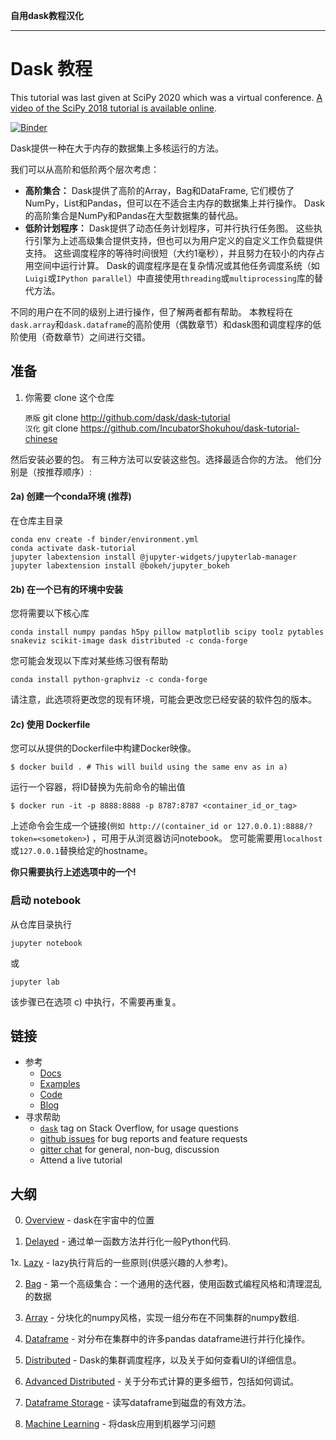 **自用dask教程汉化**  

***
# Dask 教程

This tutorial was last given at SciPy 2020 which was a virtual conference.
[A video of the SciPy 2018 tutorial is available online](https://www.youtube.com/watch?v=mqdglv9GnM8).

[![Binder](https://mybinder.org/badge_logo.svg)](https://mybinder.org/v2/gh/dask/dask-tutorial/master?urlpath=lab)

Dask提供一种在大于内存的数据集上多核运行的方法。

我们可以从高阶和低阶两个层次考虑：

* **高阶集合：** Dask提供了高阶的Array，Bag和DataFrame, 它们模仿了NumPy，List和Pandas，但可以在不适合主内存的数据集上并行操作。 
    Dask的高阶集合是NumPy和Pandas在大型数据集的替代品。
* **低阶计划程序：** Dask提供了动态任务计划程序，可并行执行任务图。 这些执行引擎为上述高级集合提供支持，但也可以为用户定义的自定义工作负载提供支持。 这些调度程序的等待时间很短（大约1毫秒），并且努力在较小的内存占用空间中运行计算。 Dask的调度程序是在复杂情况或其他任务调度系统（如`Luigi`或`IPython parallel`）中直接使用`threading`或`multiprocessing`库的替代方法。


不同的用户在不同的级别上进行操作，但了解两者都有帮助。 本教程将在`dask.array`和`dask.dataframe`的高阶使用（偶数章节）和dask图和调度程序的低阶使用（奇数章节）之间进行交错。

## 准备

1. 你需要 clone 这个仓库

    `原版`
    git clone http://github.com/dask/dask-tutorial   
    `汉化`
    git clone https://github.com/IncubatorShokuhou/dask-tutorial-chinese

然后安装必要的包。
有三种方法可以安装这些包。选择最适合你的方法。
他们分别是（按推荐顺序）: 

#### 2a) 创建一个conda环境 (推荐)

在仓库主目录   

    conda env create -f binder/environment.yml 
    conda activate dask-tutorial
    jupyter labextension install @jupyter-widgets/jupyterlab-manager
    jupyter labextension install @bokeh/jupyter_bokeh

#### 2b) 在一个已有的环境中安装

您将需要以下核心库

    conda install numpy pandas h5py pillow matplotlib scipy toolz pytables snakeviz scikit-image dask distributed -c conda-forge

您可能会发现以下库对某些练习很有帮助

    conda install python-graphviz -c conda-forge
    
请注意，此选项将更改您的现有环境，可能会更改您已经安装的软件包的版本。
    
#### 2c) 使用 Dockerfile

您可以从提供的Dockerfile中构建Docker映像。

    $ docker build . # This will build using the same env as in a)

运行一个容器，将ID替换为先前命令的输出值

    $ docker run -it -p 8888:8888 -p 8787:8787 <container_id_or_tag>

上述命令会生成一个链接(`例如 http://(container_id or 127.0.0.1):8888/?token=<sometoken>`) ，可用于从浏览器访问notebook。 您可能需要用`localhost`或`127.0.0.1`替换给定的hostname。  

**你只需要执行上述选项中的一个!**

### 启动 notebook

从仓库目录执行  

    jupyter notebook 

或

    jupyter lab

该步骤已在选项 c) 中执行，不需要再重复。

## 链接

*  参考
    *  [Docs](https://dask.org/)
    *  [Examples](https://examples.dask.org/)
    *  [Code](https://github.com/dask/dask/)
    *  [Blog](https://blog.dask.org/)
*  寻求帮助
    *   [`dask`](http://stackoverflow.com/questions/tagged/dask) tag on Stack Overflow, for usage questions
    *   [github issues](https://github.com/dask/dask/issues/new) for bug reports and feature requests
    *   [gitter chat](https://gitter.im/dask/dask) for general, non-bug, discussion
    *   Attend a live tutorial

## 大纲

0. [Overview](00_overview.ipynb) - dask在宇宙中的位置

1. [Delayed](01_dask.delayed.ipynb) - 通过单一函数方法并行化一般Python代码.

1x. [Lazy](01x_lazy.ipynb) - lazy执行背后的一些原则(供感兴趣的人参考)。

2. [Bag](02_bag.ipynb) - 第一个高级集合：一个通用的迭代器，使用函数式编程风格和清理混乱的数据
 
3. [Array](03_array.ipynb) - 分块化的numpy风格，实现一组分布在不同集群的numpy数组.

7. [Dataframe](04_dataframe.ipynb) - 对分布在集群中的许多pandas dataframe进行并行化操作。

5. [Distributed](05_distributed.ipynb) - Dask的集群调度程序，以及关于如何查看UI的详细信息。

6. [Advanced Distributed](06_distributed_advanced.ipynb) - 关于分布式计算的更多细节，包括如何调试。

7. [Dataframe Storage](07_dataframe_storage.ipynb) - 读写dataframe到磁盘的有效方法。

8. [Machine Learning](08_machine_learning.ipynb) - 将dask应用到机器学习问题
